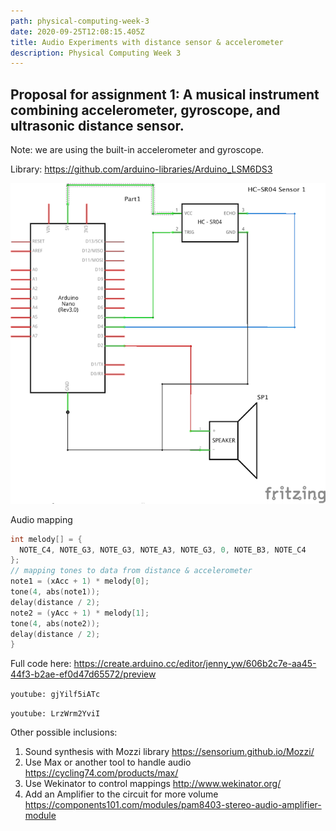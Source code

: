 ```yaml
---
path: physical-computing-week-3
date: 2020-09-25T12:08:15.405Z
title: Audio Experiments with distance sensor & accelerometer
description: Physical Computing Week 3
---
```

## Proposal for assignment 1: A musical instrument combining accelerometer, gyroscope, and ultrasonic distance sensor.

Note: we are using the built-in accelerometer and gyroscope.

Library: <https://github.com/arduino-libraries/Arduino_LSM6DS3>

![Schematic of distance sensor and speaker](../assets/project-1.png "Project 1 Schematic")

Audio mapping
```c
int melody[] = {
  NOTE_C4, NOTE_G3, NOTE_G3, NOTE_A3, NOTE_G3, 0, NOTE_B3, NOTE_C4
};
// mapping tones to data from distance & accelerometer
note1 = (xAcc + 1) * melody[0];
tone(4, abs(note1));
delay(distance / 2);
note2 = (yAcc + 1) * melody[1];
tone(4, abs(note2));
delay(distance / 2);
}
```
Full code here: <https://create.arduino.cc/editor/jenny_yw/606b2c7e-aa45-44f3-b2ae-ef0d47d65572/preview>

`youtube: gjYilf5iATc`

`youtube: LrzWrm2YviI`

Other possible inclusions: 

1. Sound synthesis with Mozzi library <https://sensorium.github.io/Mozzi/>
2. Use Max or another tool to handle audio <https://cycling74.com/products/max/>
3. Use Wekinator to control mappings <http://www.wekinator.org/>
4. Add an Amplifier to the circuit for more volume <https://components101.com/modules/pam8403-stereo-audio-amplifier-module>
